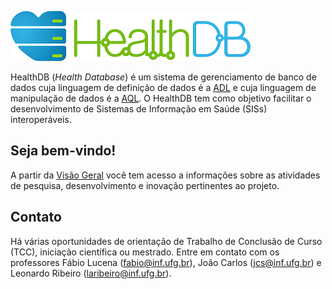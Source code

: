 
![](logo/logo.png) 

HealthDB (_Health Database_) é um sistema de gerenciamento de banco de dados cuja linguagem de definição de dados é a [ADL](http://www.openehr.org/releases/AM/latest/docs/ADL2/ADL2.html) e cuja linguagem de manipulação de dados é a [AQL](http://www.openehr.org/releases/QUERY/latest/docs/AQL/AQL.html). O HealthDB tem como objetivo facilitar o desenvolvimento de Sistemas de Informação em Saúde (SISs) interoperáveis. 

## Seja bem-vindo!
A partir da [Visão Geral](https://github.com/kyriosdata/db/wiki/Vis%C3%A3o-geral) você tem acesso a informações sobre as atividades de pesquisa, desenvolvimento e inovação pertinentes ao projeto.

## Contato
Há várias oportunidades de orientação de Trabalho de Conclusão de Curso (TCC), iniciação científica ou mestrado. 
Entre em contato com os professores Fábio Lucena (fabio@inf.ufg.br), João Carlos (jcs@inf.ufg.br) e Leonardo Ribeiro (laribeiro@inf.ufg.br).

